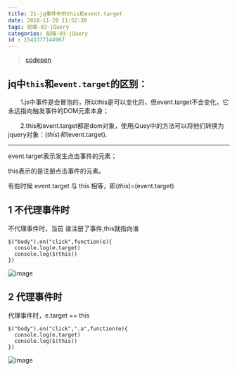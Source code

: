 ```yaml
---
title: 21-jq事件中的this和event.target
date: 2018-11-28 11:52:30
tags: 前端-03-jQuery
categories: 前端-03-jQuery
id : 1543377144967
---
```

> [codepen](https://codepen.io/fengdou/pen/VEJpGV?editors=1111)

## jq中`this`和`event.target`的区别：

　　1.js中事件是会冒泡的，所以this是可以变化的，但event.target不会变化，它永远指向触发事件的DOM元素本身；

　　2.this和event.target都是dom对象，使用jQuey中的方法可以将他们转换为jquery对象：$(this)和$(event.target).
　　
　　

---



event.target表示发生点击事件的元素；

this表示的是注册点击事件的元素。

有些时候 event.target 与 this 相等，即$(this) =$(event.target)

## 1 不代理事件时

不代理事件时，当前 谁注册了事件,this就指向谁

```
$("body").on("click",function(e){
  console.log(e.target)
  console.log($(this))
})
```
![image](http://note.youdao.com/yws/public/resource/ade1ce783b8d152f281c793ec03caff9/xmlnote/4FF13ECE52824F68AAC6743822FD4B94/11803)

 
 ## 2 代理事件时
 
 代理事件时，e.target == this
 
```
$("body").on("click",".a",function(e){
  console.log(e.target)
  console.log($(this))
})
```
 
 ![image](http://note.youdao.com/yws/public/resource/ade1ce783b8d152f281c793ec03caff9/xmlnote/5F4607BAB33147569CBDEBEF164807EA/11810)
 